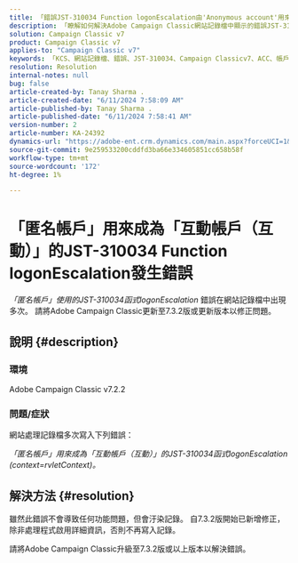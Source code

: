 ```yaml
---
title: 「錯誤JST-310034 Function logonEscalation由'Anonymous account'用來成為'Interaction account (interaction)'」
description: 「瞭解如何解決Adobe Campaign Classic網站記錄檔中顯示的錯誤JST-310034。」
solution: Campaign Classic v7
product: Campaign Classic v7
applies-to: "Campaign Classic v7"
keywords: 「KCS、網站記錄檔、錯誤、JST-310034、Campaign Classicv7、ACC、帳戶、logonEscalation」
resolution: Resolution
internal-notes: null
bug: false
article-created-by: Tanay Sharma .
article-created-date: "6/11/2024 7:58:09 AM"
article-published-by: Tanay Sharma .
article-published-date: "6/11/2024 7:58:41 AM"
version-number: 2
article-number: KA-24392
dynamics-url: "https://adobe-ent.crm.dynamics.com/main.aspx?forceUCI=1&pagetype=entityrecord&etn=knowledgearticle&id=a9940253-c827-ef11-840b-6045bd0065b6"
source-git-commit: 9e259533200cddfd3ba66e334605851cc658b58f
workflow-type: tm+mt
source-wordcount: '172'
ht-degree: 1%

---
```


# 「匿名帳戶」用來成為「互動帳戶（互動）」的JST-310034 Function logonEscalation發生錯誤


*「匿名帳戶」使用的JST-310034函式logonEscalation* 錯誤在網站記錄檔中出現多次。 請將Adobe Campaign Classic更新至7.3.2版或更新版本以修正問題。

## 說明 {#description}


### 環境

Adobe Campaign Classic v7.2.2



### 問題/症狀

網站處理記錄檔多次寫入下列錯誤：

*「匿名帳戶」用來成為「互動帳戶（互動）」的JST-310034函式logonEscalation (context=rvletContext)。*


## 解決方法 {#resolution}


雖然此錯誤不會導致任何功能問題，但會汙染記錄。 自7.3.2版開始已新增修正，除非處理程式啟用詳細資訊，否則不再寫入記錄。

請將Adobe Campaign Classic升級至7.3.2版或以上版本以解決錯誤。


